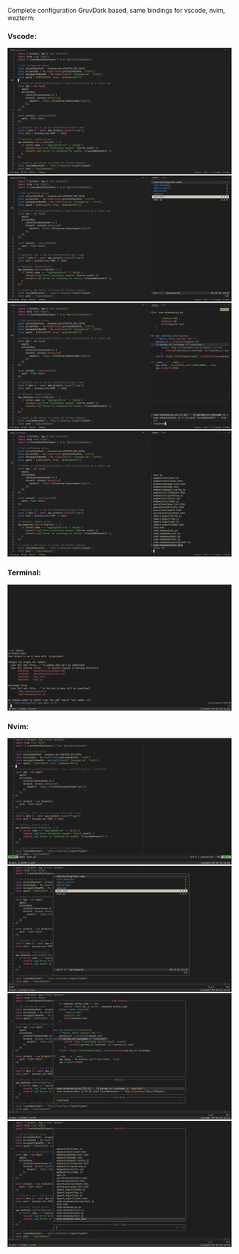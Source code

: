 Complete configuration GruvDark based, same bindings for vscode, nvim, wezterm:

### Vscode:
<img src="Screenshot 2024-09-18 100000.png" alt="">
<img src="Screenshot 2024-09-18 100001.png" alt="">
<img src="Screenshot 2024-09-18 100002.png" alt="">
<img src="Screenshot 2024-09-18 120003.png" alt="">

### Terminal:
<img src="Screenshot 2024-09-18 120305.png" alt="">

### Nvim:
<img src="Screenshot 2024-09-18 120333.png" alt="">
<img src="Screenshot 2024-09-18 120418.png" alt="">
<img src="Screenshot 2024-09-18 122117.png" alt="">
<img src="Screenshot 2024-09-18 123114.png" alt="">
